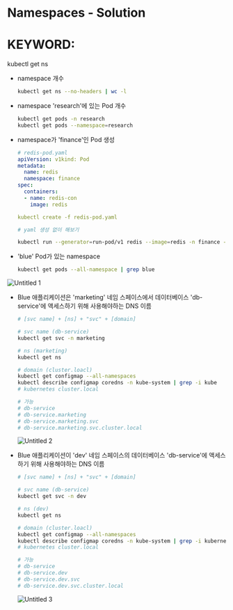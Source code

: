 # Namespaces - Solution

# KEYWORD:
kubectl get ns

- namespace 개수

    ```bash
    kubectl get ns --no-headers | wc -l
    ```

- namespace 'research'에 있는 Pod 개수

    ```bash
    kubectl get pods -n research
    kubectl get pods --namespace=research
    ```

- namespace가 'finance'인 Pod 생성

    ```yaml
    # redis-pod.yaml
    apiVersion: v1kind: Pod
    metadata:  
      name: redis
      namespace: finance
    spec:  
      containers:
      - name: redis-con
        image: redis

    kubectl create -f redis-pod.yaml

    # yaml 생성 없이 해보기
    ```

    ```bash
    kubectl run --generator=run-pod/v1 redis --image=redis -n finance --dry-run
    ```

- 'blue' Pod가 있는 namespace

    ```bash
    kubectl get pods --all-namespace | grep blue
    ```

![Untitled 1](https://user-images.githubusercontent.com/63388678/104253489-e99c1200-54b7-11eb-858b-c676c7587c23.png)

- Blue 애플리케이션은 'marketing' 네임 스페이스에서 데이터베이스 'db-service'에 액세스하기 위해 사용해야하는 DNS 이름

    ```bash
    # [svc name] + [ns] + "svc" + [domain]

    # svc name (db-service)
    kubectl get svc -n marketing

    # ns (marketing)
    kubectl get ns

    # domain (cluster.loacl)
    kubectl get configmap --all-namespaces
    kubectl describe configmap coredns -n kube-system | grep -i kube
    # kubernetes cluster.local

    # 가능
    # db-service
    # db-service.marketing
    # db-service.marketing.svc
    # db-service.marketing.svc.cluster.local
    ```

    ![Untitled 2](https://user-images.githubusercontent.com/63388678/104253490-ea34a880-54b7-11eb-805c-ad7b2f509feb.png)

- Blue 애플리케이션이 'dev' 네임 스페이스의 데이터베이스 'db-service'에 액세스하기 위해 사용해야하는 DNS 이름

    ```bash
    # [svc name] + [ns] + "svc" + [domain]

    # svc name (db-service)
    kubectl get svc -n dev

    # ns (dev)
    kubectl get ns

    # domain (cluster.loacl)
    kubectl get configmap --all-namespaces
    kubectl describe configmap coredns -n kube-system | grep -i kubernetes
    # kubernetes cluster.local

    # 가능
    # db-service
    # db-service.dev
    # db-service.dev.svc
    # db-service.dev.svc.cluster.local
    ```

    ![Untitled 3](https://user-images.githubusercontent.com/63388678/104253491-eb65d580-54b7-11eb-9e76-c01c291b4b98.png)